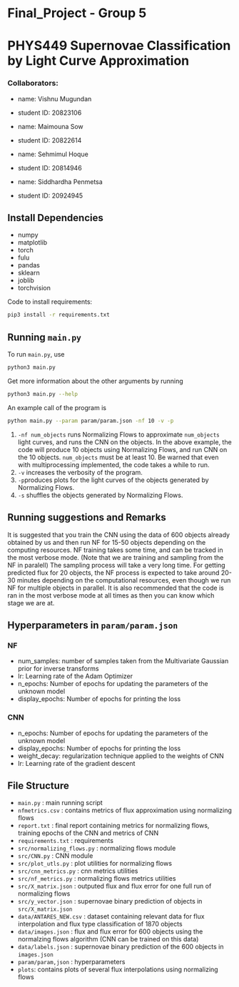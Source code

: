 # Final_Project - Group 5
# PHYS449 Supernovae Classification by Light Curve Approximation

### Collaborators:
- name: Vishnu Mugundan
- student ID: 20823106

- name: Maimouna Sow
- student ID: 20822614

- name: Sehmimul Hoque
- student ID: 20814946

- name: Siddhardha Penmetsa
- student ID: 20924945

## Install Dependencies

- numpy
- matplotlib
- torch
- fulu
- pandas
- sklearn
- joblib
- torchvision

Code to install requirements:
```sh
pip3 install -r requirements.txt
```

## Running `main.py`

To run `main.py`, use

```sh
python3 main.py
```

Get more information about the other arguments by running

```sh
python3 main.py --help
```

An example call of the program is

```sh
python main.py --param param/param.json -nf 10 -v -p
```

1. `-nf num_objects` runs Normalizing Flows to approximate `num_objects` light curves, and runs the CNN on the objects. In the above example, the code will produce 10 objects using Normalizing Flows, and run CNN on the 10 objects. `num_objects` must be at least 10. Be warned that even with multiprocessing implemented, the code takes a while to run.
2. `-v` increases the verbosity of the program.
3. `-p`produces plots for the light curves of the objects generated by Normalizing Flows.
4. `-s` shuffles the objects generated by Normalizing Flows. 

## Running suggestions and Remarks

It is suggested that you train the CNN using the data of 600 objects already obtained by us and then run NF for 15-50 objects depending on the computing resources. NF training takes some time, and can be tracked in the most verbose mode. (Note that we are training and sampling from the NF in paralell) The sampling process will take a very long time. For getting predicted flux for 20 objects, the NF process is expected to take around 20-30 minutes depending on the computational resources, even though we run NF for multiple objects in parallel. It is also recommended that the code is ran in the most verbose mode at all times as then you can know which stage we are at.

## Hyperparameters in `param/param.json`

### NF
- num_samples: number of samples taken from the Multivariate Gaussian prior for inverse transforms
- lr: Learning rate of the Adam Optimizer
- n_epochs: Number of epochs for updating the parameters of the unknown model
- display_epochs: Number of epochs for printing the loss

### CNN
- n_epochs: Number of epochs for updating the parameters of the unknown model
- display_epochs: Number of epochs for printing the loss
- weight_decay: regularization technique applied to the weights of CNN
- lr: Learning rate of the gradient descent

## File Structure
- `main.py` : main running script
- `nfmetrics.csv` : contains metrics of flux approximation using normalizing flows
- `report.txt` : final report containing metrics for normalizing flows, training epochs of the CNN and metrics of CNN
- `requirements.txt` : requirements
- `src/normalizing_flows.py` : normalizing flows module
- `src/CNN.py` : CNN module
- `src/plot_utls.py` : plot utilities for normalizing flows
-  `src/cnn_metrics.py` : cnn metrics utilities
- `src/nf_metrics.py` : normalizing flows metrics utilities
- `src/X_matrix.json` : outputed flux and flux error for one full run of normalizing flows
- `src/y_vector.json` : supernovae binary prediction of objects in `src/X_matrix.json`
- `data/ANTARES_NEW.csv` : dataset containing relevant data for flux interpolation and flux type classification of 1870 objects
- `data/images.json` : flux and flux error for 600 objects using the normalzing flows algorithm (CNN can be trained on this data)
- `data/labels.json` : supernovae binary prediction of the 600 objects in `images.json`
- `param/param,json` : hyperparameters
- `plots`: contains plots of several flux interpolations using normalizing flows



